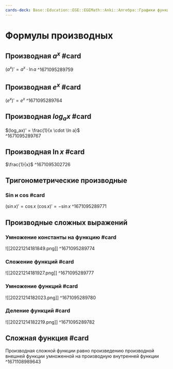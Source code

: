 ```yaml
---
cards-deck: Base::Education::EGE::EGEMath::Anki::Алгебра::Графики функций::Производная
---
```


# Формулы производных

## Производная $a^x$ #card 
$(a^x)' = a^x \cdot \ln a$ 
^1671095289759

## Производная $e^x$ #card 
$(e^x)' = e^x$
^1671095289764

## Производная $log_ax$ #card 
$(log_ax)' = \frac{1}{x \cdot \ln a}$   
^1671095289767

## Производная $\ln x$ #card
$\frac{1}{x}$
^1671095302726

## Тригонометрические производные 

### Sin и cos #card 
$(\sin x)' = \cos x$
$(\cos x)' = -\sin x$ 
^1671095289771

## Производные сложных выражений

### Умножение константы на функцию #card 
![[20221214181849.png]]
^1671095289774

### Сложение функций #card 
![[20221214181927.png]]
^1671095289777

### Умножение функций #card 
![[20221214182023.png]]
^1671095289780

### Деление функций #card 
![[20221214182219.png]]
^1671095289782

## Сложная функция #card 
Производная сложной функции равно произведению производной внешней функции умноженной на производную внутренней функции 
^1671108989643
